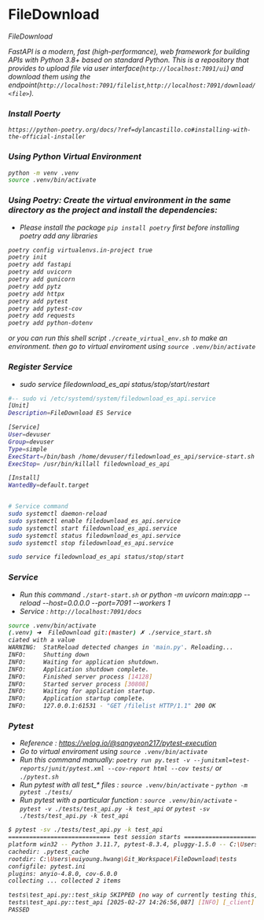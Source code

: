 # FileDownload
<i> FileDownload

FastAPI is a modern, fast (high-performance), web framework for building APIs with Python 3.8+ based on standard Python.
This is a repository that provides to upload file via user interface(`http://localhost:7091/ui`) and download them using the endpoint(`http://localhost:7091/filelist`,`http://localhost:7091/download/<file>`).


### Install Poerty
```
https://python-poetry.org/docs/?ref=dylancastillo.co#installing-with-the-official-installer
```


### Using Python Virtual Environment
```bash
python -m venv .venv
source .venv/bin/activate
```


### Using Poetry: Create the virtual environment in the same directory as the project and install the dependencies:
- Please install the package `pip install poetry` first before installing poetry add any libraries
```bash
poetry config virtualenvs.in-project true
poetry init
poetry add fastapi
poetry add uvicorn
poetry add gunicorn
poetry add pytz
poetry add httpx
poetry add pytest
poetry add pytest-cov
poetry add requests
poetry add python-dotenv
```

or you can run this shell script `./create_virtual_env.sh` to make an environment. then go to virtual enviroment using `source .venv/bin/activate`



### Register Service
- sudo service filedownload_es_api status/stop/start/restart
```bash
#-- sudo vi /etc/systemd/system/filedownload_es_api.service
[Unit]
Description=FileDownload ES Service

[Service]
User=devuser
Group=devuser
Type=simple
ExecStart=/bin/bash /home/devuser/filedownload_es_api/service-start.sh
ExecStop= /usr/bin/killall filedownload_es_api

[Install]
WantedBy=default.target


# Service command
sudo systemctl daemon-reload 
sudo systemctl enable filedownload_es_api.service
sudo systemctl start filedownload_es_api.service 
sudo systemctl status filedownload_es_api.service 
sudo systemctl stop filedownload_es_api.service 

sudo service filedownload_es_api status/stop/start
```


### Service
- Run this command `./start-start.sh` or python -m uvicorn main:app --reload --host=0.0.0.0 --port=7091 --workers 1
- Service : `http://localhost:7091/docs`
```bash
source .venv/bin/activate
(.venv) ➜  FileDownload git:(master) ✗ ./service_start.sh
ciated with a value
WARNING:  StatReload detected changes in 'main.py'. Reloading...
INFO:     Shutting down
INFO:     Waiting for application shutdown.
INFO:     Application shutdown complete.
INFO:     Finished server process [14128]
INFO:     Started server process [30808]
INFO:     Waiting for application startup.
INFO:     Application startup complete.
INFO:     127.0.0.1:61531 - "GET /filelist HTTP/1.1" 200 OK
```


### Pytest
- Reference : https://velog.io/@sangyeon217/pytest-execution
- Go to virtual enviroment using `source .venv/bin/activate`
- Run this command manually: `poetry run py.test -v --junitxml=test-reports/junit/pytest.xml --cov-report html --cov tests/` or `./pytest.sh`
- Run pytest with all test_* files : `source .venv/bin/activate` - `python -m pytest ./tests/`
- Run pytest with a particular function : `source .venv/bin/activate` - `pytest -v ./tests/test_api.py -k test_api` or `pytest -sv ./tests/test_api.py -k test_api`
```bash
$ pytest -sv ./tests/test_api.py -k test_api
============================= test session starts =============================
platform win32 -- Python 3.11.7, pytest-8.3.4, pluggy-1.5.0 -- C:\Users\euiyoung.hwang\Git_Workspace\FileDownload\.venv\Scripts\python.exe
cachedir: .pytest_cache
rootdir: C:\Users\euiyoung.hwang\Git_Workspace\FileDownload\tests
configfile: pytest.ini
plugins: anyio-4.8.0, cov-6.0.0
collecting ... collected 2 items

tests\test_api.py::test_skip SKIPPED (no way of currently testing this)
tests\test_api.py::test_api [2025-02-27 14:26:56,087] [INFO] [_client] [_send_single_request] HTTP Request: GET http://testserver/ "HTTP/1.1 200 OK"
PASSED                
```